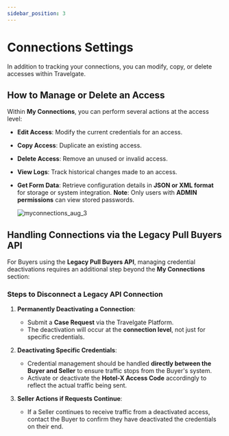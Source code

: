 ```yaml
---
sidebar_position: 3
---
```


# Connections Settings

In addition to tracking your connections, you can modify, copy, or delete accesses within Travelgate.  

## How to Manage or Delete an Access  

Within **My Connections**, you can perform several actions at the access level:  

- **Edit Access**: Modify the current credentials for an access.  
- **Copy Access**: Duplicate an existing access.  
- **Delete Access**: Remove an unused or invalid access.  
- **View Logs**: Track historical changes made to an access.  
- **Get Form Data**: Retrieve configuration details in **JSON or XML format** for storage or system integration. **Note**: Only users with **ADMIN permissions** can view stored passwords.  

   ![myconnections_aug_3](https://storage.travelgate.com/kbase/myconnections_aug_3.jpg)  

## Handling Connections via the Legacy Pull Buyers API  

For Buyers using the **Legacy Pull Buyers API**, managing credential deactivations requires an additional step beyond the **My Connections** section:  

### **Steps to Disconnect a Legacy API Connection**  

1. **Permanently Deactivating a Connection**:  
   - Submit a **Case Request** via the Travelgate Platform.  
   - The deactivation will occur at the **connection level**, not just for specific credentials.  

2. **Deactivating Specific Credentials**:  
   - Credential management should be handled **directly between the Buyer and Seller** to ensure traffic stops from the Buyer's system.  
   - Activate or deactivate the **Hotel-X Access Code** accordingly to reflect the actual traffic being sent.  

3. **Seller Actions if Requests Continue**:  
   - If a Seller continues to receive traffic from a deactivated access, contact the Buyer to confirm they have deactivated the credentials on their end.  
